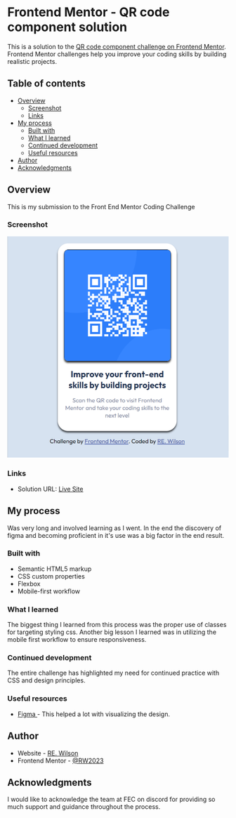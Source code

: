 # Frontend Mentor - QR code component solution

This is a solution to the [QR code component challenge on Frontend Mentor](https://www.frontendmentor.io/challenges/qr-code-component-iux_sIO_H). Frontend Mentor challenges help you improve your coding skills by building realistic projects. 

## Table of contents

- [Overview](#overview)
  - [Screenshot](#screenshot)
  - [Links](#links)
- [My process](#my-process)
  - [Built with](#built-with)
  - [What I learned](#what-i-learned)
  - [Continued development](#continued-development)
  - [Useful resources](#useful-resources)
- [Author](#author)
- [Acknowledgments](#acknowledgments)



## Overview
This is my submission to the Front End Mentor Coding Challenge 

### Screenshot

![](./images/Frontend-Mentor-QR-code-component.png)



### Links

- Solution URL: [Live Site](https://rw2023qrcode.netlify.app/)


## My process
Was very long and involved learning as I went. In the end the discovery of figma and becoming proficient in it's use was a big factor in the end result. 

### Built with

- Semantic HTML5 markup
- CSS custom properties
- Flexbox
- Mobile-first workflow


### What I learned

The biggest thing I learned from this process was the proper use of classes for targeting styling css. Another big lesson I learned was in utilizing the mobile first workflow to ensure responsiveness. 



### Continued development

The entire challenge has highlighted my need for continued practice with CSS and design principles.


### Useful resources

- [Figma ](https://www.figma.com/) - This helped a lot with visualizing the design. 


## Author

- Website - [RE. Wilson](https://rewlandingpage.netlify.app/)
- Frontend Mentor - [@RW2023](https://www.frontendmentor.io/profile/RW2023)



## Acknowledgments

I would like to acknowledge the team at FEC on discord for providing so much support and guidance throughout the process. 
